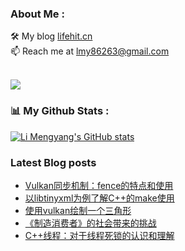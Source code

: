 ### About Me : 

🛠 My blog <a href="https://lifehit.cn/">lifehit.cn</a><br>
📫 Reach me at <a href="mailto:lmy86263@gmail.com">lmy86263@gmail.com</a><br><br>

<p><img src="https://gpvc.arturio.dev/limeya"><p>

### 📊 My Github Stats :
[![Li Mengyang's GitHub stats](https://github-readme-stats.vercel.app/api?username=limeya&show_icons=true&theme=dracula)](https://github.com/limeya/limeya)

### Latest Blog posts
<!-- BLOG-POST-LIST:START -->
- [Vulkan同步机制：fence的特点和使用](https://limeya.github.io/2023/06/15/ji-suan-ji-tu-xing-xue/vulkan/vulkan-tong-bu-ji-zhi-fence-de-te-dian-he-shi-yong/)
- [以libtinyxml为例了解C++的make使用](https://limeya.github.io/2023/04/13/bian-cheng-zhi-dao/yi-libtinyxml-wei-li-liao-jie-c-de-make-shi-yong/)
- [使用vulkan绘制一个三角形](https://limeya.github.io/2023/02/12/ji-suan-ji-tu-xing-xue/vulkan/shi-yong-vulkan-hui-zhi-yi-ge-san-jiao-xing/)
- [《制造消费者》的社会带来的挑战](https://limeya.github.io/2023/01/08/du-shu-gan-wu/zhi-zao-xiao-fei-zhe-de-she-hui-dai-lai-de-tiao-zhan/)
- [C++线程：对于线程死锁的认识和理解](https://limeya.github.io/2022/12/04/bian-cheng-zhi-dao/c-xian-cheng-dui-yu-xian-cheng-si-suo-de-ren-shi-he-li-jie/)
<!-- BLOG-POST-LIST:END -->

